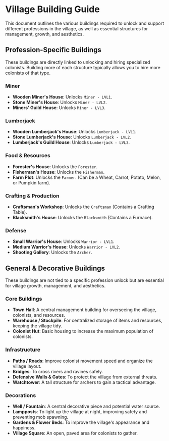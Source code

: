 # Village Building Guide

This document outlines the various buildings required to unlock and support different professions in the village, as
well as essential structures for management, growth, and aesthetics.

## Profession-Specific Buildings

These buildings are directly linked to unlocking and hiring specialized colonists. Building more of each structure
typically allows you to hire more colonists of that type.

### Miner

* **Wooden Miner's House**: Unlocks `Miner - LVL1`.
* **Stone Miner's House**: Unlocks `Miner - LVL2`.
* **Miners' Guild House**: Unlocks `Miner - LVL3`.

### Lumberjack

* **Wooden Lumberjack's House**: Unlocks `Lumberjack - LVL1`.
* **Stone Lumberjack's House**: Unlocks `Lumberjack - LVL2`.
* **Lumberjack's Guild House**: Unlocks `Lumberjack - LVL3`.

### Food & Resources

* **Forester's House**: Unlocks the `Forester`.
* **Fisherman's House**: Unlocks the `Fisherman`.
* **Farm Plot**: Unlocks the `Farmer`. (Can be a Wheat, Carrot, Potato, Melon, or Pumpkin farm).

### Crafting & Production

* **Craftsman's Workshop**: Unlocks the `Craftsman` (Contains a Crafting Table).
* **Blacksmith's House**: Unlocks the `Blacksmith` (Contains a Furnace).

### Defense

* **Small Warrior's House**: Unlocks `Warrior - LVL1`.
* **Medium Warrior's House**: Unlocks `Warrior - LVL2`.
* **Shooting Gallery**: Unlocks the `Archer`.

## General & Decorative Buildings

These buildings are not tied to a specific profession unlock but are essential for village growth, management, and
aesthetics.

### Core Buildings

* **Town Hall**: A central management building for overseeing the village, colonists, and resources.
* **Warehouse / Stockpile**: For centralized storage of items and resources, keeping the village tidy.
* **Colonist Hut**: Basic housing to increase the maximum population of colonists.

### Infrastructure

* **Paths / Roads**: Improve colonist movement speed and organize the village layout.
* **Bridges**: To cross rivers and ravines safely.
* **Defensive Walls & Gates**: To protect the village from external threats.
* **Watchtower**: A tall structure for archers to gain a tactical advantage.

### Decorations

* **Well / Fountain**: A central decorative piece and potential water source.
* **Lampposts**: To light up the village at night, improving safety and preventing mob spawning.
* **Gardens & Flower Beds**: To improve the village's appearance and happiness.
* **Village Square**: An open, paved area for colonists to gather.